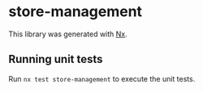 # store-management

This library was generated with [Nx](https://nx.dev).

## Running unit tests

Run `nx test store-management` to execute the unit tests.
